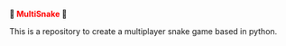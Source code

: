 **:snake: <span style="color:red">MultiSnake</span> :snake:**

This is a repository to create a multiplayer snake game based in python.
